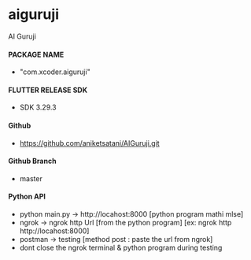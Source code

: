 # aiguruji

AI Guruji

#### PACKAGE NAME
- "com.xcoder.aiguruji"

#### FLUTTER RELEASE SDK
- SDK 3.29.3

#### Github
- https://github.com/aniketsatani/AIGuruji.git

#### Github Branch
- master

#### Python API
- python main.py -> http://locahost:8000 [python program mathi mlse]
- ngrok ->  ngrok http Url [from the python program] [ex: ngrok http http://locahost:8000]
- postman -> testing [method post : paste the url from ngrok]
- dont close the ngrok terminal & python program during testing